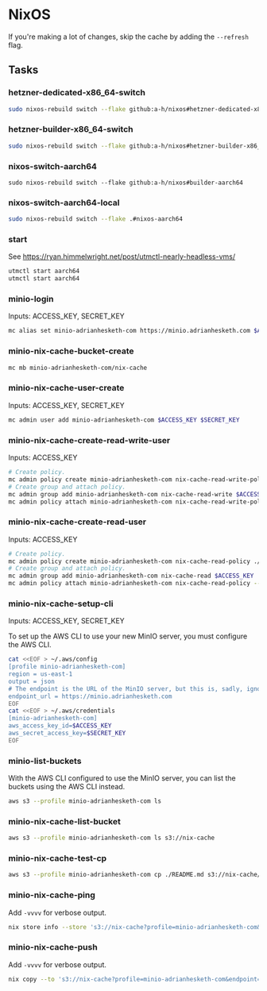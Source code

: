 # NixOS

If you're making a lot of changes, skip the cache by adding the `--refresh` flag.

## Tasks

### hetzner-dedicated-x86_64-switch

```bash
sudo nixos-rebuild switch --flake github:a-h/nixos#hetzner-dedicated-x86_64 --refresh
```

### hetzner-builder-x86_64-switch

```bash
sudo nixos-rebuild switch --flake github:a-h/nixos#hetzner-builder-x86_64 --refresh
```

### nixos-switch-aarch64

```
sudo nixos-rebuild switch --flake github:a-h/nixos#builder-aarch64
```

### nixos-switch-aarch64-local

```bash
sudo nixos-rebuild switch --flake .#nixos-aarch64
```

### start

See https://ryan.himmelwright.net/post/utmctl-nearly-headless-vms/

```bash
utmctl start aarch64
utmctl start aarch64
```

### minio-login

Inputs: ACCESS_KEY, SECRET_KEY

```bash
mc alias set minio-adrianhesketh-com https://minio.adrianhesketh.com $ACCESS_KEY $SECRET_KEY
```

### minio-nix-cache-bucket-create

```bash
mc mb minio-adrianhesketh-com/nix-cache
```

### minio-nix-cache-user-create

Inputs: ACCESS_KEY, SECRET_KEY

```bash
mc admin user add minio-adrianhesketh-com $ACCESS_KEY $SECRET_KEY
```

### minio-nix-cache-create-read-write-user

Inputs: ACCESS_KEY

```bash
# Create policy.
mc admin policy create minio-adrianhesketh-com nix-cache-read-write-policy ./minio/nix-cache-read-write-policy.json
# Create group and attach policy.
mc admin group add minio-adrianhesketh-com nix-cache-read-write $ACCESS_KEY
mc admin policy attach minio-adrianhesketh-com nix-cache-read-write-policy --group=nix-cache-read-write
```

### minio-nix-cache-create-read-user

Inputs: ACCESS_KEY

```bash
# Create policy.
mc admin policy create minio-adrianhesketh-com nix-cache-read-policy ./minio/nix-cache-read-policy.json
# Create group and attach policy.
mc admin group add minio-adrianhesketh-com nix-cache-read $ACCESS_KEY
mc admin policy attach minio-adrianhesketh-com nix-cache-read-policy --group=nix-cache-read
```

### minio-nix-cache-setup-cli

Inputs: ACCESS_KEY, SECRET_KEY

To set up the AWS CLI to use your new MinIO server, you must configure the AWS CLI.

```bash
cat <<EOF > ~/.aws/config
[profile minio-adrianhesketh-com]
region = us-east-1
output = json
# The endpoint is the URL of the MinIO server, but this is, sadly, ignored by the Nix tools, and you have to specify it in the store path.
endpoint_url = https://minio.adrianhesketh.com
EOF
cat <<EOF > ~/.aws/credentials
[minio-adrianhesketh-com]
aws_access_key_id=$ACCESS_KEY
aws_secret_access_key=$SECRET_KEY
EOF
```

### minio-list-buckets

With the AWS CLI configured to use the MinIO server, you can list the buckets using the AWS CLI instead.

```bash
aws s3 --profile minio-adrianhesketh-com ls
```

### minio-nix-cache-list-bucket

```bash
aws s3 --profile minio-adrianhesketh-com ls s3://nix-cache
```

### minio-nix-cache-test-cp

```bash
aws s3 --profile minio-adrianhesketh-com cp ./README.md s3://nix-cache/README.md
```

### minio-nix-cache-ping

Add `-vvvv` for verbose output.

```bash
nix store info --store 's3://nix-cache?profile=minio-adrianhesketh-com&endpoint=minio.adrianhesketh.com'
```

### minio-nix-cache-push

Add `-vvvv` for verbose output.

```bash
nix copy --to 's3://nix-cache?profile=minio-adrianhesketh-com&endpoint=minio.adrianhesketh.com' .#devShells.x86_64-linux.default
```
